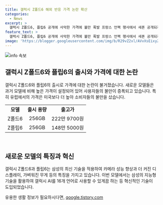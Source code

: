 ```yaml
---
title: 갤럭시 Z폴드6 해외 반응 가격 논란 확산
categories:
  - News
excerpt: >
  갤럭시 Z폴드6, 플립6 공개에 사악한 가격에 불만 폭발 프랑스 언팩 행사에서 새폰 공개되자 팬들이 불만을 토로. 가격은 1899달러부터 시작해 유럽연합 국가에서는 2099유로부터. 새로운 기능에도 가격에 비해 불만 폭발. 삼성은 무게 감소, 카메라 향상 등으로 대비하나 소비자들의 불만은 여전히 큼. 출고가 전작 대비 13만 2000원~24만 4200원 인상. 24일부터 전 세계 출시 예정.
feature_text: >
  갤럭시 Z폴드6, 플립6 공개에 사악한 가격에 불만 폭발 프랑스 언팩 행사에서 새폰 공개되자 팬들이 불만을 토로. 가격은 1899달러부터 시작해 유럽연합 국가에서는 2099유로부터. 새로운 기능에도 가격에 비해 불만 폭발. 삼성은 무게 감소, 카메라 향상 등으로 대비하나 소비자들의 불만은 여전히 큼. 출고가 전작 대비 13만 2000원~24만 4200원 인상. 24일부터 전 세계 출시 예정.
image: 'https://blogger.googleusercontent.com/img/b/R29vZ2xl/AVvXsEixyZcFfHzMRdzZMjFBmAUKJYCLCGyLL1o632UiGVXcaFdKo_bkvkuCioo0uUKlGfBVcT3P84aROyZIXSBEx3Aw5nCQ3pTgDom1WDC4m8eifvWiAmWEEVb4x6G_l8C0QH225ldMjyaFvpxGEBGNO37VmDTDMHGhJPq73UglMfDca1-0aw/s1600/blogspot.png'
---
```


<p><img src="https://blogger.googleusercontent.com/img/b/R29vZ2xl/AVvXsEixyZcFfHzMRdzZMjFBmAUKJYCLCGyLL1o632UiGVXcaFdKo_bkvkuCioo0uUKlGfBVcT3P84aROyZIXSBEx3Aw5nCQ3pTgDom1WDC4m8eifvWiAmWEEVb4x6G_l8C0QH225ldMjyaFvpxGEBGNO37VmDTDMHGhJPq73UglMfDca1-0aw/s1600/blogspot.png" alt="info 속보" /></p>

<h2 data-ke-size="size26">갤럭시 Z폴드6와 플립6의 출시와 가격에 대한 논란</h2>

<p data-ke-size="size16">갤럭시 Z폴드6와 플립6의 출시로 가격에 대한 논란이 불거졌습니다. 새로운 모델들은 과거 모델에 비해 높은 가격이 설정되어 있어 사용자들의 불만이 증폭되고 있습니다. 특히 유럽에서의 가격은 미국보다 더 높아 소비자들의 불만을 샀습니다.</p>

<table>
  <tr>
    <td style="text-align: center; height: 17px;"><b>모델</b></td>
    <td style="text-align: center; height: 17px;"><b>출시 용량</b></td>
    <td style="text-align: center; height: 17px;"><b>출고가</b></td>
  </tr>
  <tr>
    <td style="text-align: center; height: 17px;">Z폴드6</td>
    <td style="text-align: center; height: 17px;">256GB</td>
    <td style="text-align: center; height: 17px;">222만 9700원</td>
  </tr>
  <tr>
    <td style="text-align: center; height: 17px;">Z플립6</td>
    <td style="text-align: center; height: 17px;">256GB</td>
    <td style="text-align: center; height: 17px;">148만 5000원</td>
  </tr>
</table>

<p data-ke-size="size16">&nbsp;</p>

<h2 data-ke-size="size26">새로운 모델의 특징과 혁신</h2>

<p data-ke-size="size16">갤럭시 Z폴드6과 플립6는 삼성의 최신 기술을 적용하여 카메라 성능 향상과 더 커진 디스플레이, 가벼워진 무게 등의 특징을 가지고 있습니다. 이번 모델에서는 삼성의 지능형 기술을 활용하여 갤럭시 AI를 16개 언어로 사용할 수 있게끔 하는 등 혁신적인 기술이 도입되었습니다.</p>
유용한 생활 정보가 필요하시다면, <a href="https://qoogle.tistory.com" rel="dofollow">qoogle.tistory.com</a>


